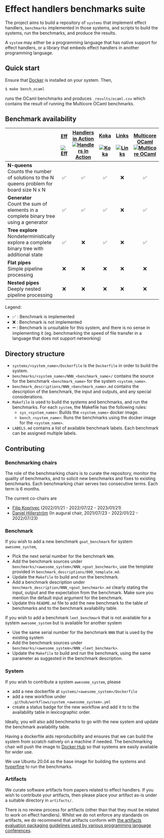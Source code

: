# Effect handlers benchmarks suite

The project aims to build a repository of `systems` that implement
effect handlers, `benchmarks` implemented in those systems, and scripts to
build the systems, run the benchmarks, and produce the results.

A `system` may either be a programming language that has native support for
effect handlers, or a library that embeds effect handlers in another programming
language.

## Quick start

Ensure that [Docker](https://www.docker.com/) is installed on your system. Then,

```bash
$ make bench_ocaml
```

runs the OCaml benchmarks and produces `_results/ocaml.csv` which contains the
result of running the Multicore OCaml benchmarks.

## Benchmark availability

|              | [Eff](https://github.com/matijapretnar/eff)<br><br>[![Eff](https://github.com/effect-handlers/effect-handlers-bench/actions/workflows/system_eff.yml/badge.svg)](https://github.com/effect-handlers/effect-handlers-bench/actions/workflows/system_eff.yml) | [Handlers in Action](https://github.com/slindley/effect-handlers)<br>[![Handlers in Action](https://github.com/effect-handlers/effect-handlers-bench/actions/workflows/system_hia.yml/badge.svg)](https://github.com/effect-handlers/effect-handlers-bench/actions/workflows/system_hia.yml) | [Koka](https://github.com/koka-lang/koka)<br><br>[![Koka](https://github.com/effect-handlers/effect-handlers-bench/actions/workflows/system_koka.yml/badge.svg)](https://github.com/effect-handlers/effect-handlers-bench/actions/workflows/system_koka.yml) | [Links](https://github.com/links-lang/links)<br><br>[![Links](https://github.com/effect-handlers/effect-handlers-bench/actions/workflows/system_links.yml/badge.svg)](https://github.com/effect-handlers/effect-handlers-bench/actions/workflows/system_links.yml) | [Multicore OCaml](https://github.com/ocaml-multicore/ocaml-multicore)<br>[![Multicore OCaml](https://github.com/effect-handlers/effect-handlers-bench/actions/workflows/system_ocaml.yml/badge.svg)](https://github.com/effect-handlers/effect-handlers-bench/actions/workflows/system_ocaml.yml) |
| :----------- | :----------------: | :----------------: | :----------------: | :----------------: | :----------------: |
| **N-queens**<br>Counts the number of solutions to the N queens problem for board size N x N     | :white_check_mark: | :white_check_mark: | :white_check_mark:                | :x:                | :white_check_mark: |
| **Generator**<br>Count the sum of elements in a complete binary tree using a generator         | :white_check_mark: | :white_check_mark: | :white_check_mark:                | :x:                | :white_check_mark: |
| **Tree explore**<br>Nondeterministically explore a complete binary tree with additional state   | :white_check_mark: | :x:                | :white_check_mark:                | :x:                | :white_check_mark:                |
| **Flat pipes**<br>Simple pipeline processing   | :x: | :x:  | :x:  | :x:  | :x:        |
| **Nested pipes**<br>Deeply nested pipeline processing   | :x: | :x:  | :x:  | :x:  | :x:        |

Legend:

+ :white_check_mark: : Benchmark is implemented
+ :x: : Benchmark is not implemented
+ :heavy_minus_sign: : Benchmark is unsuitable for this system, and there is no sense in implementing it (eg. benchmarking the speed of file transfer in a language that does not support networking)

## Directory structure

+ `systems/<system_name>/Dockerfile` is the `Dockerfile` in order to build
  the system.
+ `benchmarks/<system_name>/NNN_<benchmark_name>/` contains the source for the
  benchmark `<benchmark_name>` for the system `<system_name>`.
+ `benchmark_descriptions/NNN_<benchmark_name>.md` contains the description of
  the benchmark, the input and outputs, and any special considerations.
+ `Makefile` is used to build the systems and benchmarks, and run the
  benchmarks. For each `system`, the Makefile has the following rules:
  - `sys_<system_name>`: Builds the `<system_name>` docker image.
  - `bench_<system_name>`: Runs the benchmarks using the docker image for the
    `<system_name>`.
+ `LABELS.md` contains a list of available benchmark labels.
  Each benchmark can be assigned multiple labels.

## Contributing

### Benchmarking chairs

The role of the benchmarking chairs is to curate the repository,
monitor the quality of benchmarks, and to solicit new benchmarks and
fixes to existing benchmarks. Each benchmarking chair serves two
consecutive terms. Each term is 6 months.

The current co-chairs are

* [Filip Koprivec](https://github.com/jO-Osko) (2022/01/21 - 2022/07/22 - 2023/01/21)
* [Daniel Hillerström](https://github.com/dhil) (In augural chair, 2021/07/23 - 2022/01/22 - 2022/07/23)

### Benchmark

If you wish to add a new benchmark `goat_benchmark` for system `awesome_system`,

+ Pick the next serial number for the benchmark `NNN`.
+ Add the benchmark sources under `benchmarks/<awesome_system>/NNN_<goat_benchmark>`, use the template provided in `benchmark_descriptions/000_template.md`.
+ Update the `Makefile` to build and run the benchmark.
+ Add a benchmark description under `benchmark_description/NNN_<goat_benchmark>.md`
  clearly stating the input, output and the expectation from the benchmark. Make sure
  you mention the default input argument for the benchmark.
+ Update this `README.md` file to add the new benchmark to the table of benchmarks and to the benchmark availability table.

If you wish to add a benchmark `leet_benchmark` that is not available for a system
`awesome_system` but is available for another system

+ Use the same serial number for the benchmark `NNN` that is used by the existing system
+ Add the benchmark sources under `benchmarks/<awesome_system>/NNN_<leet_benchmark>`.
+ Update the `Makefile` to build and run the benchmark, using the same parameter as
  suggested in the benchmark description.

### System

If you wish to contribute a system `awesome_system`, please

+ add a new dockerfile at `systems/<awesome_system>/Dockerfile`
+ add a new workflow under `.github/workflows/system_<awesome_system>.yml`
+ create a status badge for the new workflow and add it to to the availability table in
  lexicographic order.

Ideally, you will also add benchmarks to go with the new system and update the benchmark availability table.

Having a dockerfile aids reproducibility and ensures that we can build the system from
scratch natively on a machine if needed. The benchmarking chair will push the image
to [Docker Hub](https://hub.docker.com/repository/docker/effecthandlers/effect-handlers) so
that systems are easily available for wider use.

We use Ubuntu 20.04 as the base image for building the systems and
[hyperfine](https://github.com/sharkdp/hyperfine) to run the benchmarks.

### Artifacts

We curate software artifacts from papers related to effect
handlers. If you wish to contribute your artifacts, then please place
your artifact as-is under a suitable directory in `artifacts/`.

There is no review process for artifacts (other than that they must be
related to work on effect handlers). Whilst we do not enforce any
standards on artifacts, we do recommend that artifacts conform with
[the artifacts evaluation packaging guidelines used by various
programming language
conferences](https://artifact-eval.org/guidelines.html).


